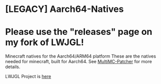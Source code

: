 # [LEGACY] Aarch64-Natives
# Please use the "releases" page on my fork of LWJGL!
Minecraft natives for the Aarch64/ARM64 platform
These are the natives needed for minecraft, built for Aarch64.
See [MultiMC-Patcher](https://github.com/JJTech0130/MultiMC-Patcher) for more details.

LWJGL Project is [here](https://github.com/LWJGL/lwjgl)
